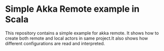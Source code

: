 Simple Akka Remote example in Scala
===================================

This repository contains a simple example for akka remote. It shows how to create both remote and local actors in same
project.It also shows how different configurations are read and interpreted.